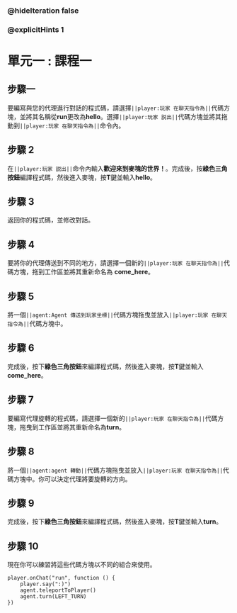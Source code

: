 ### @hideIteration false 
### @explicitHints 1

# 單元一 : 課程一

## 步驟一  
要編寫與您的代理進行對話的程式碼，請選擇``||player:玩家 在聊天指令為||``代碼方塊，並將其名稱從**run**更改為**hello**。選擇``||player:玩家 説出||``代碼方塊並將其拖動到``||player:玩家 在聊天指令為||``命令內。

## 步驟 2
在``||player:玩家 説出||``命令內輸入**歡迎來到麥塊的世界！**。完成後，按**綠色三角按鈕**編譯程式碼，然後進入麥塊，按**T**鍵並輸入**hello**。

## 步驟 3
返回你的程式碼，並修改對話。

## 步驟 4
要將你的代理傳送到不同的地方，請選擇一個新的``||player:玩家 在聊天指令為||``代碼方塊，拖到工作區並將其重新命名為 **come_here**。

## 步驟 5
將一個``||agent:Agent 傳送到玩家坐標||``代碼方塊拖曳並放入``||player:玩家 在聊天指令為||``代碼方塊中。

## 步驟 6
完成後，按下**綠色三角按鈕**來編譯程式碼，然後進入麥塊，按**T**鍵並輸入**come_here**。

## 步驟 7
要編寫代理旋轉的程式碼，請選擇一個新的``||player:玩家 在聊天指令為||``代碼方塊，拖曳到工作區並將其重新命名為**turn**。

## 步驟 8
將一個``||agent:agent 轉動||``代碼方塊拖曳並放入``||player:玩家 在聊天指令為||``代碼方塊中。你可以決定代理將要旋轉的方向。

## 步驟 9
完成後，按下**綠色三角按鈕**來編譯程式碼，然後進入麥塊，按**T**鍵並輸入**turn**。

## 步驟 10
現在你可以練習將這些代碼方塊以不同的組合來使用。

```ghost
player.onChat("run", function () {
    player.say(":)")
    agent.teleportToPlayer()
    agent.turn(LEFT_TURN)
})
``` 